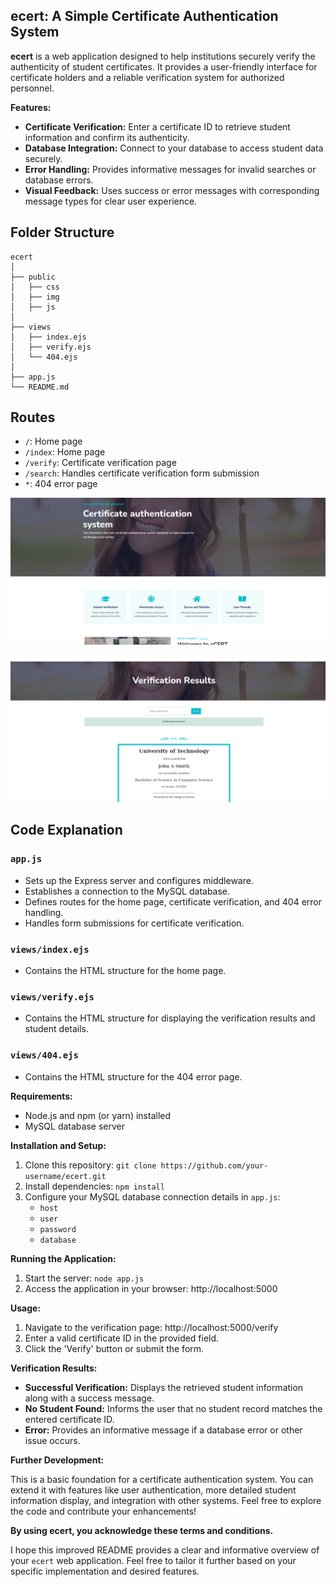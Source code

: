 ## ecert: A Simple Certificate Authentication System

**ecert** is a web application designed to help institutions securely verify the authenticity of student certificates. It provides a user-friendly interface for certificate holders and a reliable verification system for authorized personnel.

**Features:**

* **Certificate Verification:** Enter a certificate ID to retrieve student information and confirm its authenticity.
* **Database Integration:** Connect to your database to access student data securely.
* **Error Handling:** Provides informative messages for invalid searches or database errors.
* **Visual Feedback:** Uses success or error messages with corresponding message types for clear user experience.

## Folder Structure

```
ecert
│
├── public
│   ├── css
│   ├── img
│   ├── js
│
├── views
│   ├── index.ejs
│   ├── verify.ejs
│   └── 404.ejs
│
├── app.js
└── README.md
```

## Routes

- `/`: Home page
- `/index`: Home page
- `/verify`: Certificate verification page
- `/search`: Handles certificate verification form submission
- `*`: 404 error page

![Home page](Readme/picture1.png)

![Form](Readme/picture2.png)


## Code Explanation

### `app.js`

- Sets up the Express server and configures middleware.
- Establishes a connection to the MySQL database.
- Defines routes for the home page, certificate verification, and 404 error handling.
- Handles form submissions for certificate verification.

### `views/index.ejs`

- Contains the HTML structure for the home page.

### `views/verify.ejs`

- Contains the HTML structure for displaying the verification results and student details.

### `views/404.ejs`

- Contains the HTML structure for the 404 error page.


**Requirements:**

* Node.js and npm (or yarn) installed
* MySQL database server

**Installation and Setup:**

1. Clone this repository: `git clone https://github.com/your-username/ecert.git`
2. Install dependencies: `npm install`
3. Configure your MySQL database connection details in `app.js`:
   - `host`
   - `user`
   - `password`
   - `database`

**Running the Application:**

1. Start the server: `node app.js`
2. Access the application in your browser: http://localhost:5000

**Usage:**

1. Navigate to the verification page: http://localhost:5000/verify
2. Enter a valid certificate ID in the provided field.
3. Click the 'Verify' button or submit the form.

**Verification Results:**

* **Successful Verification:** Displays the retrieved student information along with a success message.
* **No Student Found:** Informs the user that no student record matches the entered certificate ID.
* **Error:** Provides an informative message if a database error or other issue occurs.

**Further Development:**

This is a basic foundation for a certificate authentication system. You can extend it with features like user authentication, more detailed student information display, and integration with other systems. Feel free to explore the code and contribute your enhancements!


**By using ecert, you acknowledge these terms and conditions.**

I hope this improved README provides a clear and informative overview of your `ecert` web application. Feel free to tailor it further based on your specific implementation and desired features.



